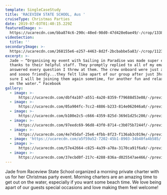 ```yaml
---
template: SingleCaseStudy
title: 'RACEVIEW STATE SCHOOL, Aus '
cruiseType: Christmas Parties
date: 2019-07-03T01:40:15.229Z
featuredImage: >-
  https://ucarecdn.com/bba874c6-290c-48ed-98d0-47d428e0ae49/-/crop/1338x927/66,46/-/preview/
videoSection:
  title: ''
secondaryImage: >-
  https://ucarecdn.com/268155e6-e257-4463-8d2f-2bcbabbe5a83/-/crop/1123x1080/109,0/-/preview/
excerpt: >-
  Jade – “Organising my event with Sailing in Paradise was made super easy
  thanks to their helpful staff. They promptly replied to all of my emails and
  answered every question I threw at them. The crew onboard were just as helpful
  and soooo friendly...they felt like apart of our group after just 3hrs. I’m
  sure I will be joining them again sometime, for another fun and relaxing time
  on the water.” Facebook
gallery:
  - image: >-
      https://ucarecdn.com/dbf4a107-a551-4a20-8359-f79688d53e08/-/preview/-/enhance/18/
  - image: >-
      https://ucarecdn.com/05a904fc-7cc2-4886-b233-814e062046a0/-/preview/-/enhance/21/
  - image: >-
      https://ucarecdn.com/b100e2c5-c666-4359-825d-369d1d25c200/-/preview/-/enhance/32/
  - image: >-
      https://ucarecdn.com/97eedc69-96d8-43f0-8714-c3b075b7244f/-/preview/-/enhance/32/
  - image: >-
      https://ucarecdn.com/4e745daf-25e6-4fbb-8f23-f136ab3c019e/-/preview/-/enhance/33/
  - image: 'https://ucarecdn.com/a5f59a52-7202-45b1-8903-34b40fa4b585/'
  - image: >-
      https://ucarecdn.com/57e42664-c825-4a39-a70a-3170ca91f6a9/-/preview/-/enhance/17/
  - image: >-
      https://ucarecdn.com/37ecbd0f-217c-4288-836a-d025547ae466/-/preview/-/enhance/21/
---
```

Jade from Raceview State School organized a morning private charter with us for her Christmas party event. Morning charters are an amazing time to get out on the water, especially if you want some beach time. We love being apart of our guests special occasions and love making them feel welcome!
